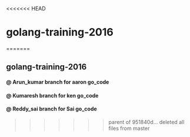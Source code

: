 <<<<<<< HEAD
# golang-training-2016
=======
## golang-training-2016

#### @ Arun_kumar branch for aaron go_code   
#### @ Kumaresh branch for ken go_code    
#### @ Reddy_sai branch for Sai go_code    
>>>>>>> parent of 951840d... deleted all files from master
